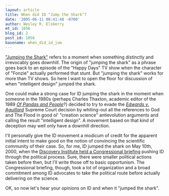 ```yaml
---
layout: article
title: When did ID "Jump the Shark"?
date: '2005-06-11 08:41:48 -0700'
author: Wesley R. Elsberry
mt_id: 1056
blog_id: 2
post_id: 1056
basename: when_did_id_jum
---
```

["Jumping the Shark"](http://www.jumptheshark.com/) refers to a moment when something distinctly and irrevocably goes downhill. The origin of "jumping the shark" as a phrase goes back to an episode of the "Happy Days" TV show when the character of "Fonzie" actually performed that stunt. But "jumping the shark" works for more than TV shows. So here I want to open the floor for discussion of when "intelligent design" jumped the shark.

One could make a strong case for ID jumping the shark in the moment when someone in the 1980s (perhaps Charles Thaxton, academic editor of the 1989 [_Of Pandas and People_](http://www.pandasthumb.org/pt-archives/000646.html)?) decided to try to evade the [_Edwards v. Aguillard_](http://www.talkorigins.org/faqs/edwards-v-aguillard.html) Supreme Court decision by whiting-out all the references to God and The Flood in good ol' "creation science" antievolution arguments and calling the result "intelligent design". A movement based on that kind of deception may well only have a downhill direction.

I'll personally give the ID movement a modicum of credit for the apparent initial intent to make good on the notion of convincing the scientific community of their case. So, for me, ID jumped the shark on May 10th, 2000, when the [Discovery Institute held a Congressional briefing](http://www.agiweb.org/gap/legis106/id_update.html) pushing ID through the political process. Sure, there were smaller political actions taken before then, but I'll write those off to basic opportunism. The Congressional briefing, though, took a lot of organization and a broad commitment among ID advocates to take the political route before actually delivering on the science.

OK, so now let's hear your opinions on ID and when it "jumped the shark".
